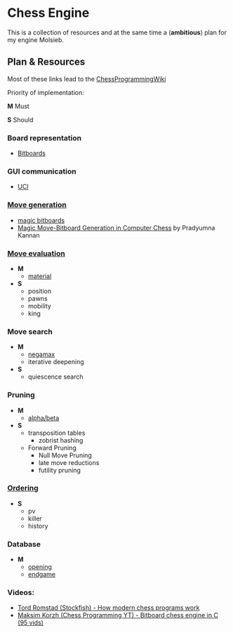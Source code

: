# Chess Engine

This is a collection of resources and at the same time a (**ambitious**) plan for my engine Molsieb.

## Plan & Resources

Most of these links lead to the [ChessProgrammingWiki](https://www.chessprogramming.org/Main_Page)

Priority of implementation:

**M** Must

**S** Should

### Board representation

- [Bitboards](https://www.chessprogramming.org/Bitboards)

### GUI communication

- [UCI](https://www.chessprogramming.org/UCI)

### [Move generation](https://www.chessprogramming.org/Move_Generation#Bitboards)

- [magic bitboards](https://www.chessprogramming.org/Magic_Bitboards)
- [Magic Move-Bitboard Generation in Computer Chess](http://pradu.us/old/Nov27_2008/Buzz/research/magic/Bitboards.pdf) by Pradyumna Kannan

### [Move evaluation](https://www.chessprogramming.org/Evaluation)
- **M**
	- [material](https://www.chessprogramming.org/Material)
- **S**
	- position
	- pawns
	- mobility
	- king

### Move search
- **M**
	- [negamax](https://www.chessprogramming.org/Negamax)
    - iterative deepening
- **S**
	- quiescence search

### Pruning
- **M**
	- [alpha/beta](https://www.chessprogramming.org/Alpha-Beta)
- **S**
	- transposition tables
		- zobrist hashing
	- Forward Pruning
		- Null Move Pruning
		- late move reductions
		- futility pruning

### [Ordering](https://www.chessprogramming.org/Move_Ordering)
- **S**
	- pv
	- killer
	- history

### Database
- **M**
	- [opening](https://www.chessprogramming.org/Opening_Book)
	- [endgame](https://www.chessprogramming.org/Endgame_Tablebases)

### Videos:
- [Tord Romstad (Stockfish) - How modern chess programs work](https://vimeo.com/216463393)
- [Maksim Korzh (Chess Programming YT) - Bitboard chess engine in C (95 vids)](https://www.youtube.com/playlist?list=PLmN0neTso3Jxh8ZIylk74JpwfiWNI76Cs)